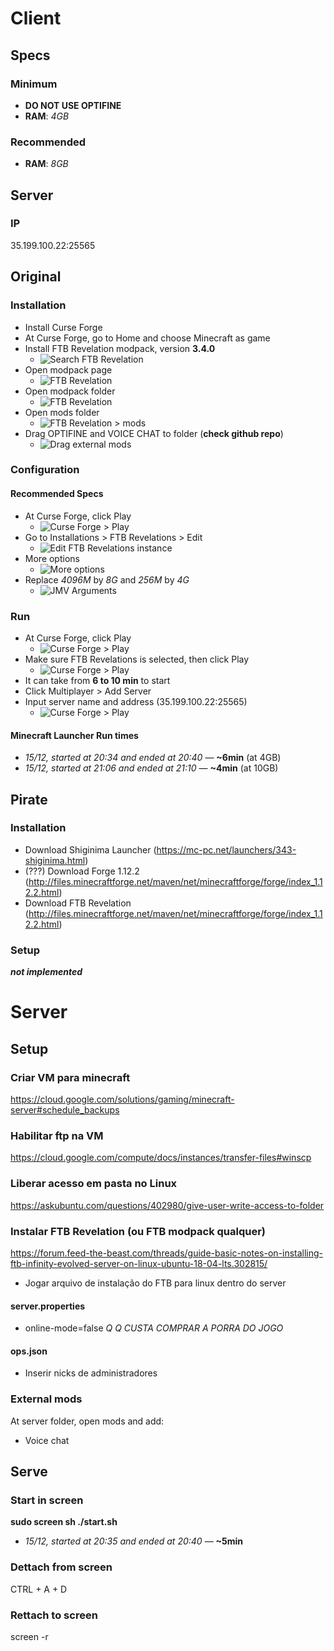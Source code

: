 # Client

## Specs

### Minimum
- **DO NOT USE OPTIFINE**
- **RAM**: *4GB*

### Recommended
- **RAM**: *8GB*

## Server

### IP
35.199.100.22:25565

## Original

### Installation
- Install Curse Forge
- At Curse Forge, go to Home and choose Minecraft as game
- Install FTB Revelation modpack, version **3.4.0**
  - ![Search FTB Revelation](assets/curseforge-ftb-search.png)
- Open modpack page
  - ![FTB Revelation](assets/curseforge-ftb-instance.png)
- Open modpack folder
  - ![FTB Revelation](assets/curseforge-ftb-folder.png)
- Open mods folder
  - ![FTB Revelation > mods](assets/curseforge-ftb-folder-mods.png)
- Drag OPTIFINE and VOICE CHAT to folder (**check github repo**)
  - ![Drag external mods](assets/curseforge-ftb-folder-mods-drag.png)

### Configuration

#### Recommended Specs
- At Curse Forge, click Play
  - ![Curse Forge > Play](assets/curseforge-ftb-play.png)
- Go to Installations > FTB Revelations > Edit
  - ![Edit FTB Revelations instance](assets/minecraft-edit.png)
- More options
  - ![More options](assets/minecraft-edit-options.png)
- Replace *4096M* by *8G* and *256M* by *4G*
  - ![JMV Arguments](assets/minecraft-edit-options-args.png)

### Run
- At Curse Forge, click Play
  - ![Curse Forge > Play](assets/curseforge-ftb-play.png)
- Make sure FTB Revelations is selected, then click Play
  - ![Curse Forge > Play](assets/minecraft-play.png)
- It can take from **6 to 10 min** to start
- Click Multiplayer > Add Server
- Input server name and address (35.199.100.22:25565)
  - ![Curse Forge > Play](assets/minecraft-multiplayer-server.png)

#### Minecraft Launcher Run times
- *15/12, started at 20:34 and ended at 20:40* — **~6min** (at 4GB)
- *15/12, started at 21:06 and ended at 21:10* — **~4min** (at 10GB)

## Pirate

### Installation
- Download Shiginima Launcher (https://mc-pc.net/launchers/343-shiginima.html)
- (???) Download Forge 1.12.2 (http://files.minecraftforge.net/maven/net/minecraftforge/forge/index_1.12.2.html)
- Download FTB Revelation (http://files.minecraftforge.net/maven/net/minecraftforge/forge/index_1.12.2.html)

### Setup
***not implemented***

# Server

## Setup

### Criar VM para minecraft
https://cloud.google.com/solutions/gaming/minecraft-server#schedule_backups

### Habilitar ftp na VM
https://cloud.google.com/compute/docs/instances/transfer-files#winscp

### Liberar acesso em pasta no Linux
https://askubuntu.com/questions/402980/give-user-write-access-to-folder

### Instalar FTB Revelation (ou FTB modpack qualquer)
https://forum.feed-the-beast.com/threads/guide-basic-notes-on-installing-ftb-infinity-evolved-server-on-linux-ubuntu-18-04-lts.302815/

- Jogar arquivo de instalação do FTB para linux dentro do server

#### server.properties
- online-mode=false *Q Q CUSTA COMPRAR A PORRA DO JOGO*

#### ops.json
- Inserir nicks de administradores

### External mods
At server folder, open mods and add:
- Voice chat

## Serve

### Start in screen

**sudo screen sh ./start.sh**

- *15/12, started at 20:35 and ended at 20:40* — **~5min**

### Dettach from screen
CTRL + A + D

### Rettach to screen
screen -r

